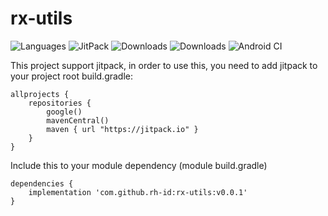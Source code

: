 # rx-utils

![Languages](https://img.shields.io/github/languages/top/rh-id/rx-utils)
![JitPack](https://img.shields.io/jitpack/v/github/rh-id/rx-utils)
![Downloads](https://jitpack.io/v/rh-id/rx-utils/week.svg)
![Downloads](https://jitpack.io/v/rh-id/rx-utils/month.svg)
![Android CI](https://github.com/rh-id/rx-utils/actions/workflows/gradlew-build.yml/badge.svg)

This project support jitpack, in order to use this, you need to add jitpack to your project root build.gradle:
```
allprojects {
    repositories {
        google()
        mavenCentral()
        maven { url "https://jitpack.io" }
    }
}
```

Include this to your module dependency (module build.gradle)
```
dependencies {
    implementation 'com.github.rh-id:rx-utils:v0.0.1'
}
```